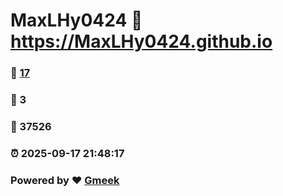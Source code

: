 # MaxLHy0424 :link: https://MaxLHy0424.github.io 
### :page_facing_up: [17](https://MaxLHy0424.github.io/tag.html) 
### :speech_balloon: 3 
### :hibiscus: 37526 
### :alarm_clock: 2025-09-17 21:48:17 
### Powered by :heart: [Gmeek](https://github.com/Meekdai/Gmeek)
